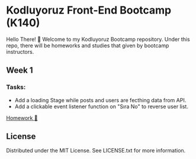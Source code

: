 # Kodluyoruz Front-End Bootcamp (K140)

Hello There! :wave: Welcome to my Kodluyoruz Bootcamp repository. Under this repo, there will be homeworks and studies that given by bootcamp instructors.

## Week 1

### **Tasks:**

- Add a loading Stage while posts and users are fecthing data from API.
- Add a clickable event listener function on "Sıra No" to reverse user list.

[Homework :link:](https://github.com/OzanYasin/Kodluyoruz-Bootcamp-K140/tree/master/Bootcamp-Homeworks/Week-1)

## License

Distributed under the MIT License. See LICENSE.txt for more information.
